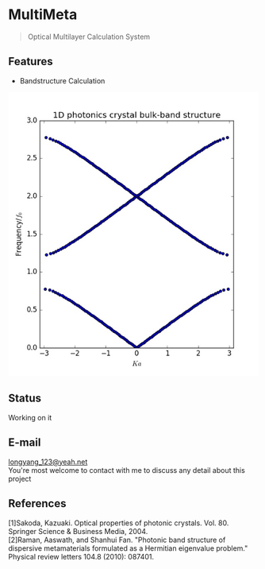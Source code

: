 # MultiMeta
> Optical Multilayer Calculation System

## Features
+ Bandstructure Calculation

![](./examples/bandstructure.jpeg)

## Status
Working on it

## E-mail
longyang_123@yeah.net  
You're most welcome to contact with me to discuss any detail about this project

## References
[1]Sakoda, Kazuaki. Optical properties of photonic crystals. Vol. 80. Springer Science & Business Media, 2004.  
[2]Raman, Aaswath, and Shanhui Fan. "Photonic band structure of dispersive metamaterials formulated as a Hermitian eigenvalue problem." Physical review letters 104.8 (2010): 087401.  